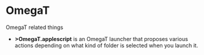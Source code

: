 # OmegaT
OmegaT related things

* **>OmegaT.applescript** is an OmegaT launcher that proposes various actions depending on what kind of folder is selected when you launch it.
